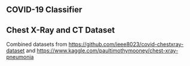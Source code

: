 ## COVID-19 Classifier

## Chest X-Ray and CT Dataset
Combined datasets from https://github.com/ieee8023/covid-chestxray-dataset and https://www.kaggle.com/paultimothymooney/chest-xray-pneumonia

